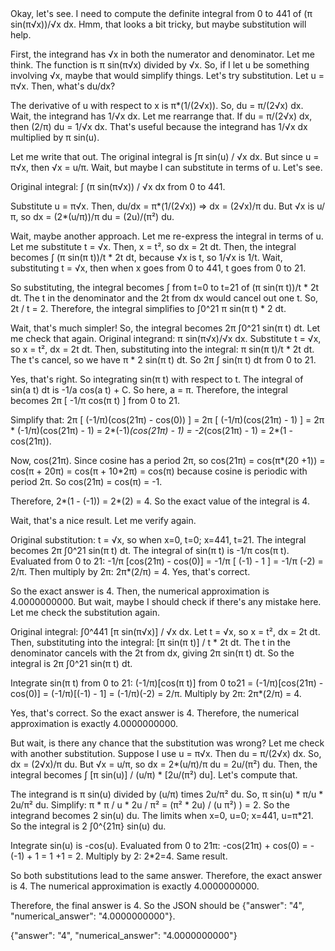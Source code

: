 <think>
Okay, let's see. I need to compute the definite integral from 0 to 441 of (π sin(π√x))/√x dx. Hmm, that looks a bit tricky, but maybe substitution will help. 

First, the integrand has √x in both the numerator and denominator. Let me think. The function is π sin(π√x) divided by √x. So, if I let u be something involving √x, maybe that would simplify things. Let's try substitution. Let u = π√x. Then, what's du/dx? 

The derivative of u with respect to x is π*(1/(2√x)). So, du = π/(2√x) dx. Wait, the integrand has 1/√x dx. Let me rearrange that. If du = π/(2√x) dx, then (2/π) du = 1/√x dx. That's useful because the integrand has 1/√x dx multiplied by π sin(u). 

Let me write that out. The original integral is ∫π sin(u) / √x dx. But since u = π√x, then √x = u/π. Wait, but maybe I can substitute in terms of u. Let's see. 

Original integral: ∫ (π sin(π√x)) / √x dx from 0 to 441.

Substitute u = π√x. Then, du/dx = π*(1/(2√x)) => dx = (2√x)/π du. But √x is u/π, so dx = (2*(u/π))/π du = (2u)/(π²) du. 

Wait, maybe another approach. Let me re-express the integral in terms of u. Let me substitute t = √x. Then, x = t², so dx = 2t dt. Then, the integral becomes ∫ (π sin(π t))/t * 2t dt, because √x is t, so 1/√x is 1/t. Wait, substituting t = √x, then when x goes from 0 to 441, t goes from 0 to 21. 

So substituting, the integral becomes ∫ from t=0 to t=21 of (π sin(π t))/t * 2t dt. The t in the denominator and the 2t from dx would cancel out one t. So, 2t / t = 2. Therefore, the integral simplifies to ∫0^21 π sin(π t) * 2 dt. 

Wait, that's much simpler! So, the integral becomes 2π ∫0^21 sin(π t) dt. Let me check that again. Original integrand: π sin(π√x)/√x dx. Substitute t = √x, so x = t², dx = 2t dt. Then, substituting into the integral: π sin(π t)/t * 2t dt. The t's cancel, so we have π * 2 sin(π t) dt. So 2π ∫ sin(π t) dt from 0 to 21. 

Yes, that's right. So integrating sin(π t) with respect to t. The integral of sin(a t) dt is -1/a cos(a t) + C. So here, a = π. Therefore, the integral becomes 2π [ -1/π cos(π t) ] from 0 to 21. 

Simplify that: 2π [ (-1/π)(cos(21π) - cos(0)) ] = 2π [ (-1/π)(cos(21π) - 1) ] = 2π * (-1/π)(cos(21π) - 1) = 2*(-1)*(cos(21π) - 1) = -2*(cos(21π) - 1) = 2*(1 - cos(21π)). 

Now, cos(21π). Since cosine has a period 2π, so cos(21π) = cos(π*(20 +1)) = cos(π + 20π) = cos(π + 10*2π) = cos(π) because cosine is periodic with period 2π. So cos(21π) = cos(π) = -1. 

Therefore, 2*(1 - (-1)) = 2*(2) = 4. So the exact value of the integral is 4. 

Wait, that's a nice result. Let me verify again. 

Original substitution: t = √x, so when x=0, t=0; x=441, t=21. The integral becomes 2π ∫0^21 sin(π t) dt. The integral of sin(π t) is -1/π cos(π t). Evaluated from 0 to 21: -1/π [cos(21π) - cos(0)] = -1/π [ (-1) - 1 ] = -1/π (-2) = 2/π. Then multiply by 2π: 2π*(2/π) = 4. Yes, that's correct. 

So the exact answer is 4. Then, the numerical approximation is 4.0000000000. But wait, maybe I should check if there's any mistake here. Let me check the substitution again. 

Original integral: ∫0^441 [π sin(π√x)] / √x dx. Let t = √x, so x = t², dx = 2t dt. Then, substituting into the integral: [π sin(π t)] / t * 2t dt. The t in the denominator cancels with the 2t from dx, giving 2π sin(π t) dt. So the integral is 2π ∫0^21 sin(π t) dt. 

Integrate sin(π t) from 0 to 21: (-1/π)[cos(π t)] from 0 to21 = (-1/π)[cos(21π) - cos(0)] = (-1/π)[(-1) - 1] = (-1/π)(-2) = 2/π. Multiply by 2π: 2π*(2/π) = 4. 

Yes, that's correct. So the exact answer is 4. Therefore, the numerical approximation is exactly 4.0000000000. 

But wait, is there any chance that the substitution was wrong? Let me check with another substitution. Suppose I use u = π√x. Then du = π/(2√x) dx. So, dx = (2√x)/π du. But √x = u/π, so dx = 2*(u/π)/π du = 2u/(π²) du. Then, the integral becomes ∫ [π sin(u)] / (u/π) * [2u/(π²) du]. Let's compute that. 

The integrand is π sin(u) divided by (u/π) times 2u/π² du. So, π sin(u) * π/u * 2u/π² du. Simplify: π * π / u * 2u / π² = (π² * 2u) / (u π²) ) = 2. So the integrand becomes 2 sin(u) du. The limits when x=0, u=0; x=441, u=π*21. So the integral is 2 ∫0^{21π} sin(u) du. 

Integrate sin(u) is -cos(u). Evaluated from 0 to 21π: -cos(21π) + cos(0) = -(-1) + 1 = 1 +1 = 2. Multiply by 2: 2*2=4. Same result. 

So both substitutions lead to the same answer. Therefore, the exact answer is 4. The numerical approximation is exactly 4.0000000000. 

Therefore, the final answer is 4. So the JSON should be {"answer": "4", "numerical_answer": "4.0000000000"}.
</think>

{"answer": "4", "numerical_answer": "4.0000000000"}